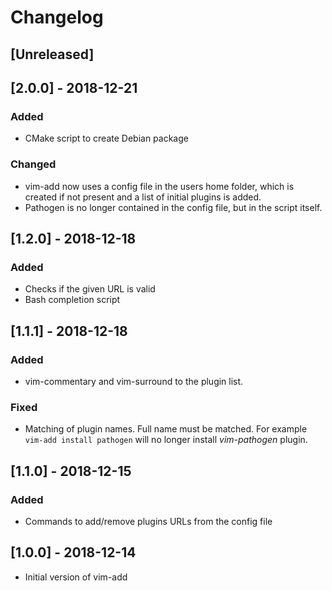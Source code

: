 # Changelog

## [Unreleased]

## [2.0.0] - 2018-12-21

### Added

* CMake script to create Debian package

### Changed

* vim-add now uses a config file in the users home folder, which is created if not
  present and a list of initial plugins is added.
* Pathogen is no longer contained in the config file, but in the script itself.

## [1.2.0] - 2018-12-18

### Added

* Checks if the given URL is valid
* Bash completion script

## [1.1.1] - 2018-12-18

### Added

* vim-commentary and vim-surround to the plugin list.

### Fixed

* Matching of plugin names. Full name must be matched. For example `vim-add install pathogen`
  will no longer install *vim-pathogen* plugin.

## [1.1.0] - 2018-12-15

### Added

* Commands to add/remove plugins URLs from the config file

## [1.0.0] - 2018-12-14

* Initial version of vim-add
